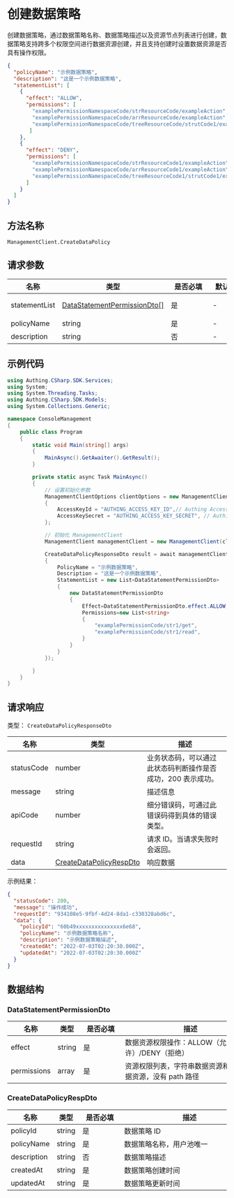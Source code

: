 # 创建数据策略

<!--
  警告⚠️：
  不要直接修改该文档，
  https://github.com/Authing/authing-docs-factory
  使用该项目进行生成
-->

<LastUpdated />


  创建数据策略，通过数据策略名称、数据策略描述以及资源节点列表进行创建，数据策略支持跨多个权限空间进行数据资源创建，并且支持创建时设置数据资源是否具有操作权限。

```json
{
  "policyName": "示例数据策略",
  "description": "这是一个示例数据策略",
  "statementList": [
    {
      "effect": "ALLOW",
      "permissions": [ 
        "examplePermissionNamespaceCode/strResourceCode/exampleAction",
        "examplePermissionNamespaceCode/arrResourceCode/exampleAction",
        "examplePermissionNamespaceCode/treeResourceCode/strutCode1/exampleAction"
       ]
    },
    {
      "effect": "DENY",
      "permissions": [ 
        "examplePermissionNamespaceCode/strResourceCode1/exampleAction", 
        "examplePermissionNamespaceCode/arrResourceCode1/exampleAction",
        "examplePermissionNamespaceCode/treeResourceCode1/strutCode1/exampleAction"
      ]
    }
  ]
}
```


## 方法名称

`ManagementClient.CreateDataPolicy`

## 请求参数

| 名称 | 类型 | <div style="width:80px">是否必填</div> | <div style="width:60px">默认值</div> | <div style="width:300px">描述</div> | <div style="width:200px">示例值</div> |
| ---- | ---- | ---- | ---- | ---- | ---- |
| statementList | <a href="#DataStatementPermissionDto">DataStatementPermissionDto[]</a> | 是 | - | 数据权限列表，策略下数据资源权限列表 数组长度限制：5。 |  |
| policyName | string | 是 | - | 数据策略名称，用户池唯一  | `示例数据策略名称` |
| description | string | 否 | - | 数据策略描述  | `示例数据策略描述` |




## 示例代码

```csharp
using Authing.CSharp.SDK.Services;
using System;
using System.Threading.Tasks;
using Authing.CSharp.SDK.Models;
using System.Collections.Generic;

namespace ConsoleManagement
{
    public class Program
    {
        static void Main(string[] args)
        {
            MainAsync().GetAwaiter().GetResult();
        }

        private static async Task MainAsync()
        {
            // 设置初始化参数
            ManagementClientOptions clientOptions = new ManagementClientOptions
            {
                AccessKeyId = "AUTHING_ACCESS_KEY_ID",// Authing Access Key ID
                AccessKeySecret = "AUTHING_ACCESS_KEY_SECRET", // Authing Access Key Secret
            };

            // 初始化 ManagementClient
            ManagementClient managementClient = new ManagementClient(clientOptions);

            CreateDataPolicyResponseDto result = await managementClient.CreateDataPolicy(new CreateDataPolicyDto
            {
                PolicyName = "示例数据策略",
                Description = "这是一个示例数据策略",
                StatementList = new List<DataStatementPermissionDto>
                {
                    new DataStatementPermissionDto
                    {
                        Effect=DataStatementPermissionDto.effect.ALLOW,
                        Permissions=new List<string>
                        {
                            "examplePermissionCode/str1/get",
                            "examplePermissionCode/str1/read",
                        }
                    }
                }
            });

        }
    }
}
```




## 请求响应

类型： `CreateDataPolicyResponseDto`

| 名称 | 类型 | 描述 |
| ---- | ---- | ---- |
| statusCode | number | 业务状态码，可以通过此状态码判断操作是否成功，200 表示成功。 |
| message | string | 描述信息 |
| apiCode | number | 细分错误码，可通过此错误码得到具体的错误类型。 |
| requestId | string | 请求 ID。当请求失败时会返回。 |
| data | <a href="#CreateDataPolicyRespDto">CreateDataPolicyRespDto</a> | 响应数据 |



示例结果：

```json
{
  "statusCode": 200,
  "message": "操作成功",
  "requestId": "934108e5-9fbf-4d24-8da1-c330328abd6c",
  "data": {
    "policyId": "60b49xxxxxxxxxxxxxxx6e68",
    "policyName": "示例数据策略名称",
    "description": "示例数据策略描述",
    "createdAt": "2022-07-03T02:20:30.000Z",
    "updatedAt": "2022-07-03T02:20:30.000Z"
  }
}
```

## 数据结构


### <a id="DataStatementPermissionDto"></a> DataStatementPermissionDto

| 名称 | 类型 | <div style="width:80px">是否必填</div> | <div style="width:300px">描述</div> | <div style="width:200px">示例值</div> |
| ---- |  ---- | ---- | ---- | ---- |
| effect | string | 是 | 数据资源权限操作：ALLOW（允许）/DENY（拒绝）   | DENY |
| permissions | array | 是 | 资源权限列表，字符串数据资源和数组数据资源，没有 path 路径   |  `["namespaceCode/stringResourceCode/action","namespaceCode/arrayResourceCode/action","namespaceCode/treeResourceCode/path/action"]` |


### <a id="CreateDataPolicyRespDto"></a> CreateDataPolicyRespDto

| 名称 | 类型 | <div style="width:80px">是否必填</div> | <div style="width:300px">描述</div> | <div style="width:200px">示例值</div> |
| ---- |  ---- | ---- | ---- | ---- |
| policyId | string | 是 | 数据策略 ID   |  `60b49xxxxxxxxxxxxxxx6e68` |
| policyName | string | 是 | 数据策略名称，用户池唯一   |  `示例数据策略名称` |
| description | string | 否 | 数据策略描述   |  `示例数据策略描述` |
| createdAt | string | 是 | 数据策略创建时间   |  `2022-07-03T02:20:30.000Z` |
| updatedAt | string | 是 | 数据策略更新时间   |  `2022-07-03T02:20:30.000Z` |


